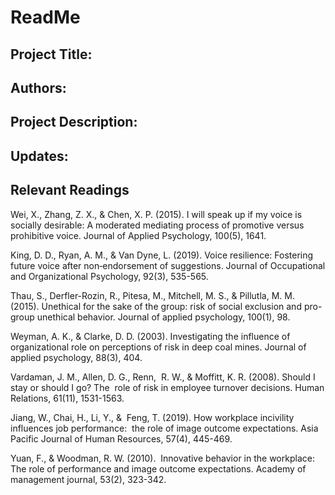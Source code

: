 # ReadMe

## Project Title:

## Authors: 

## Project Description:


## Updates:





## Relevant Readings

Wei, X., Zhang, Z. X., & Chen, X. P. (2015). I will speak up if my voice is socially desirable: A moderated mediating process of promotive versus prohibitive voice. Journal of Applied Psychology, 100(5), 1641.

King, D. D., Ryan, A. M., & Van Dyne, L. (2019). Voice resilience: Fostering future voice after non‐endorsement of suggestions. Journal of Occupational and Organizational Psychology, 92(3), 535-565.

Thau, S., Derfler-Rozin, R., Pitesa, M., Mitchell, M. S., & Pillutla, M. M. (2015). Unethical for the sake of the group: risk of social exclusion and pro-group unethical behavior. Journal of applied psychology, 100(1), 98.

Weyman, A. K., & Clarke, D. D. (2003). Investigating the influence of organizational role on perceptions of risk in deep coal mines. Journal of applied psychology, 88(3), 404.

Vardaman, J. M., Allen, D. G., Renn,  R. W., & Moffitt, K. R. (2008). Should I stay or should I go? The  role of risk in employee turnover decisions. Human Relations, 61(11), 1531-1563.

Jiang, W., Chai, H., Li, Y., &  Feng, T. (2019). How workplace incivility influences job performance:  the role of image outcome expectations. Asia Pacific Journal of Human Resources, 57(4), 445-469.

Yuan, F., & Woodman, R. W. (2010).  Innovative behavior in the workplace: The role of performance and image outcome expectations. Academy of management journal, 53(2), 323-342.
